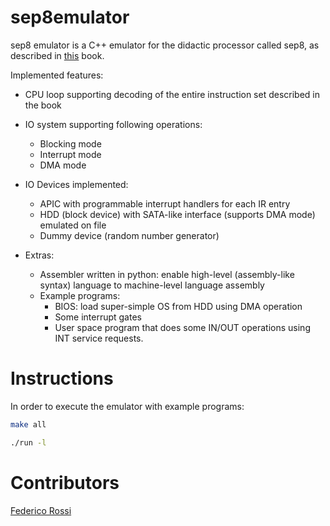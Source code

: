 # sep8emulator
sep8 emulator is a C++ emulator for the didactic processor called sep8, as described in [this](http://www.edizioniets.com/scheda.asp?n=9788846743114) book.

Implemented features:
- CPU loop supporting decoding of the entire instruction set described in the book
- IO system supporting following operations:
    - Blocking mode
    - Interrupt mode
    - DMA mode

- IO Devices implemented:
    - APIC with programmable interrupt handlers for each IR entry
    - HDD (block device) with SATA-like interface (supports DMA mode) emulated on file
    - Dummy device (random number generator)

- Extras:
    - Assembler written in python: enable high-level (assembly-like syntax) language to machine-level language assembly
    - Example programs:
        - BIOS: load super-simple OS from HDD using DMA operation
        - Some interrupt gates
        - User space program that does some IN/OUT operations using INT service requests.




# Instructions

In order to execute the emulator with example programs:

```sh
make all 
```
```sh
./run -l
```


# Contributors
[Federico Rossi](https://github.com/federicorossifr)<br>

